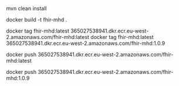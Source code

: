 
mvn clean install

docker build -t fhir-mhd .

docker tag fhir-mhd:latest 365027538941.dkr.ecr.eu-west-2.amazonaws.com/fhir-mhd:latest
docker tag fhir-mhd:latest 365027538941.dkr.ecr.eu-west-2.amazonaws.com/fhir-mhd:1.0.9

docker push 365027538941.dkr.ecr.eu-west-2.amazonaws.com/fhir-mhd:latest

docker push 365027538941.dkr.ecr.eu-west-2.amazonaws.com/fhir-mhd:1.0.9
